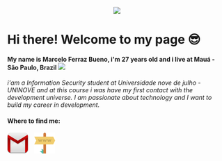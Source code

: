 <p align="center">
  <img src="https://media0.giphy.com/media/xTiIzKsnjiilddXngI/giphy.gif?cid=ecf05e47b3cdb9b1ad8b419737dfad6577e0c5714d4bc72d&rid=giphy.gif">
</p>

# Hi there! Welcome to my page 😎

#### My name is Marcelo Ferraz Bueno, i'm 27 years old and i live at Mauá - São Paulo, Brazil <img width="20px" src="https://www.infoescola.com/wp-content/uploads/2011/02/bandeira-do-brasil.gif"> 

*i'am a Information Security student at Universidade nove de julho - UNINOVE and at this course i was have my first contact with the development universe. 
I am passionate about technology and I want to build my career in development.*

#### Where to find me:
<a href="mailto:marcelo.f.bueno@hotmail.com" target="_blank"><img src="/img/email.png"></a>&emsp;<a href="https://marceloferrazbueno.com.br"  target="_blank"><img src="/img/site.png"></a>

